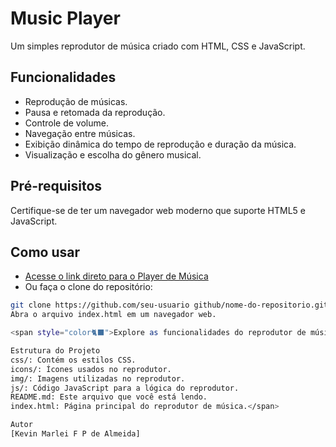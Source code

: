 # Music Player

Um simples reprodutor de música criado com HTML, CSS e JavaScript.

## Funcionalidades

- Reprodução de músicas.
- Pausa e retomada da reprodução.
- Controle de volume.
- Navegação entre músicas.
- Exibição dinâmica do tempo de reprodução e duração da música.
- Visualização e escolha do gênero musical.

## Pré-requisitos

Certifique-se de ter um navegador web moderno que suporte HTML5 e JavaScript.

## Como usar
- [Acesse o link direto para o Player de Música](https://kevinmarlei.github.io/MusicPlayer/)
- Ou faça o clone do repositório:

```bash
git clone https://github.com/seu-usuario github/nome-do-repositorio.git
Abra o arquivo index.html em um navegador web.

<span style="color🐈‍⬛">Explore as funcionalidades do reprodutor de música.

Estrutura do Projeto
css/: Contém os estilos CSS.
icons/: Ícones usados no reprodutor.
img/: Imagens utilizadas no reprodutor.
js/: Código JavaScript para a lógica do reprodutor.
README.md: Este arquivo que você está lendo.
index.html: Página principal do reprodutor de música.</span>

Autor
[Kevin Marlei F P de Almeida]
